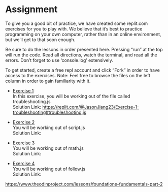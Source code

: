 # Assignment

To give you a good bit of practice, we have created some replit.com exercises for you to play with. We believe that it’s best to practice programming on your own computer, rather than in an online environment, but we’ll get to that soon enough.

Be sure to do the lessons in order presented here. Pressing “run” at the top will run the code. Read all directions, watch the terminal, and read all the errors. Don’t forget to use ‘console.log’ extensively.

To get started, create a free repl account and click “Fork” in order to have access to the exercises. Note: Feel free to browse the files on the left column in order to gain familiarity with it.

- [Exercise 1](https://replit.com/@I3uckwheat/troubleshooting#troubleshooting.js)<br>
In this exercise, you will be working out of the file called troubleshooting.js<br>
Solution Link: https://replit.com/@JasonJiang23/Exercise-1-troubleshooting#troubleshooting.js

- [Exercise 2](https://replit.com/@I3uckwheat/enter-a-number#script.js)<br>
You will be working out of script.js<br>
Solution Link: 

- [Exercise 3](https://replit.com/@I3uckwheat/lets-do-some-math#math.js)<br>
You will be working out of math.js<br>
Solution Link: 

- [Exercise 4](https://replit.com/@I3uckwheat/direction-follow#follow.js)<br>
You will be working out of follow.js<br>
Solution Link: 

https://www.theodinproject.com/lessons/foundations-fundamentals-part-2